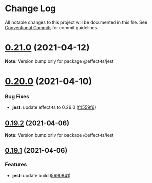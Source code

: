 # Change Log

All notable changes to this project will be documented in this file.
See [Conventional Commits](https://conventionalcommits.org) for commit guidelines.

# [0.21.0](https://github.com/Effect-TS/jest/compare/@effect-ts/jest@0.20.0...@effect-ts/jest@0.21.0) (2021-04-12)

**Note:** Version bump only for package @effect-ts/jest





# [0.20.0](https://github.com/Effect-TS/jest/compare/@effect-ts/jest@0.19.2...@effect-ts/jest@0.20.0) (2021-04-10)


### Bug Fixes

* **jest:** update effect-ts to 0.29.0 ([f4559f6](https://github.com/Effect-TS/jest/commit/f4559f6f721db58eb4ffc569b39e2d6433f6c248))





## [0.19.2](https://github.com/Effect-TS/jest/compare/@effect-ts/jest@0.19.1...@effect-ts/jest@0.19.2) (2021-04-06)

**Note:** Version bump only for package @effect-ts/jest





## [0.19.1](https://github.com/Effect-TS/jest/compare/@effect-ts/jest@0.19.0...@effect-ts/jest@0.19.1) (2021-04-06)


### Features

* **jest:** update build ([5690841](https://github.com/Effect-TS/jest/commit/5690841dc51fd617b2ac980e07a4e29d0e1ce6d8))
